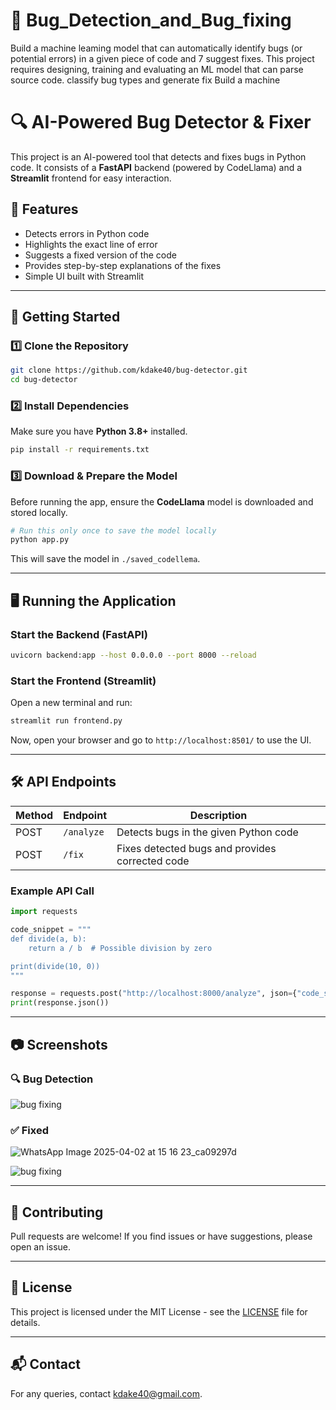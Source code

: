 # 🐍 Bug_Detection_and_Bug_fixing

Build a machine leaming model that can automatically identify bugs (or potential errors) in a given piece of code and 7 suggest fixes. This project requires designing, training and evaluating an ML model that can parse source code. classify bug types and generate fix Build a machine

# 🔍 AI-Powered Bug Detector & Fixer

This project is an AI-powered tool that detects and fixes bugs in Python code. It consists of a **FastAPI** backend (powered by CodeLlama) and a **Streamlit** frontend for easy interaction.

## 📌 Features
- Detects errors in Python code
- Highlights the exact line of error
- Suggests a fixed version of the code
- Provides step-by-step explanations of the fixes
- Simple UI built with Streamlit

---

## 🚀 Getting Started
### 1️⃣ Clone the Repository
```bash
git clone https://github.com/kdake40/bug-detector.git
cd bug-detector
```

### 2️⃣ Install Dependencies
Make sure you have **Python 3.8+** installed.
```bash
pip install -r requirements.txt
```

### 3️⃣ Download & Prepare the Model
Before running the app, ensure the **CodeLlama** model is downloaded and stored locally.
```bash
# Run this only once to save the model locally
python app.py
```
This will save the model in `./saved_codellema`.

---

## 🖥️ Running the Application
### Start the Backend (FastAPI)
```bash
uvicorn backend:app --host 0.0.0.0 --port 8000 --reload
```

### Start the Frontend (Streamlit)
Open a new terminal and run:
```bash
streamlit run frontend.py
```
Now, open your browser and go to `http://localhost:8501/` to use the UI.

---

## 🛠 API Endpoints
| Method | Endpoint      | Description |
|--------|-------------|-------------|
| POST   | `/analyze`  | Detects bugs in the given Python code |
| POST   | `/fix`      | Fixes detected bugs and provides corrected code |

### Example API Call
```python
import requests

code_snippet = """
def divide(a, b):
    return a / b  # Possible division by zero

print(divide(10, 0))
"""

response = requests.post("http://localhost:8000/analyze", json={"code_snippet": code_snippet})
print(response.json())
```

---

## 📷 Screenshots
### 🔍 **Bug Detection**
![bug fixing](https://github.com/user-attachments/assets/e3217abf-ecc6-451d-b811-b07153d2926f)




### ✅ **Fixed**
![WhatsApp Image 2025-04-02 at 15 16 23_ca09297d](https://github.com/user-attachments/assets/20bdcc98-267e-4c14-9f86-0afc80041a26)

![bug fixing](https://github.com/user-attachments/assets/d697b690-288c-4f44-903a-3db126f54985)



---

## 🤝 Contributing
Pull requests are welcome! If you find issues or have suggestions, please open an issue.

---

## 📜 License
This project is licensed under the MIT License - see the [LICENSE](LICENSE) file for details.

---

## 📬 Contact
For any queries, contact [kdake40@gmail.com](mailto:your_kdake40@gmail.com).

